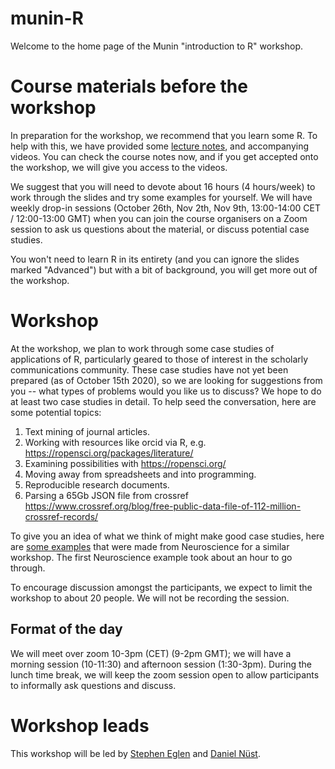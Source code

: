# munin-R

Welcome to the home page of the Munin "introduction to R" workshop.

# Course materials before the workshop

In preparation for the workshop, we recommend that you learn some R.
To help with this, we have provided some [lecture
notes](https://github.com/lgatto/spr/blob/master/2020/spr-revised.pdf),
and accompanying videos.  You can check the course notes now, and if
you get accepted onto the workshop, we will give you access to the
videos.

We suggest that you will need to devote about 16 hours (4 hours/week)
to work through the slides and try some examples for yourself.  We
will have weekly drop-in sessions (October 26th, Nov 2th, Nov 9th,
13:00-14:00 CET / 12:00-13:00 GMT) when you can join the course organisers
on a Zoom session to ask us questions about the material, or discuss
potential case studies.

You won't need to learn R in its entirety (and you can ignore the
slides marked "Advanced") but with a bit of background, you will get
more out of the workshop.

# Workshop

At the workshop, we plan to work through some case studies of
applications of R, particularly geared to those of interest in the
scholarly communications community.  These case studies have not yet
been prepared (as of October 15th 2020), so we are looking for suggestions
from you --  what types of problems would you like us to discuss?  We
hope to do at least two case studies in detail.  To help seed the
conversation, here are some potential topics:

1. Text mining of journal articles.
2. Working with resources like orcid via R, e.g. https://ropensci.org/packages/literature/
3. Examining possibilities with https://ropensci.org/
4. Moving away from spreadsheets and into programming.
5. Reproducible research documents.
6. Parsing a 65Gb JSON file from crossref https://www.crossref.org/blog/free-public-data-file-of-112-million-crossref-records/

To give you an idea of what we think of might make good case studies,
here are [some examples](https://github.com/sje30/neuRo) that were
made from Neuroscience for a similar workshop.  The first Neuroscience
example took about an hour to go through.



To encourage discussion amongst the participants, we expect to limit
the workshop to about 20 people.  We will not be recording the session.


## Format of the day

We will meet over zoom 10-3pm (CET) (9-2pm GMT); we will have
a morning session (10-11:30) and afternoon session (1:30-3pm).  During
the lunch time break, we will keep the zoom session open to allow
participants to informally ask questions and discuss.


# Workshop leads

This workshop will be led by [Stephen Eglen](https://sje30.github.io)
and [Daniel Nüst](https://nuest.staff.ifgi.de/).

